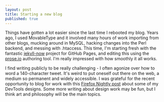 ```yaml
---
layout: post
title: Starting a new blog
published: true
---
```


Things have gotten a lot easier since the last time I rebooted my blog. Years ago, I used MovableType and it involved many hours of work importing from other blogs, mucking around in MySQL, hacking changes into the Perl backend, and messing with .htaccess. This time, I'm starting fresh with the fantastic [jekyll-now](https://github.com/barryclark/jekyll-now) project for GitHub Pages, and editing this using the [prose.io](http://prose.io/) authoring tool. I'm really impressed with how smoothly it all works.

I find writing publicly to be really challenging - I often agonize over how to word a 140-character tweet. It's weird to put oneself out there on the web, a medium so permanent and widely accessible. I was grateful for the recent opportunity to blog for work with this [Firefox Nightly post](https://blog.nightly.mozilla.org/2017/09/11/developer-tools-visual-refresh-coming-to-nightly/) about some of my DevTools designs. Some more writing about design work may be fun, but I think art and philosophy will be the main topics.
